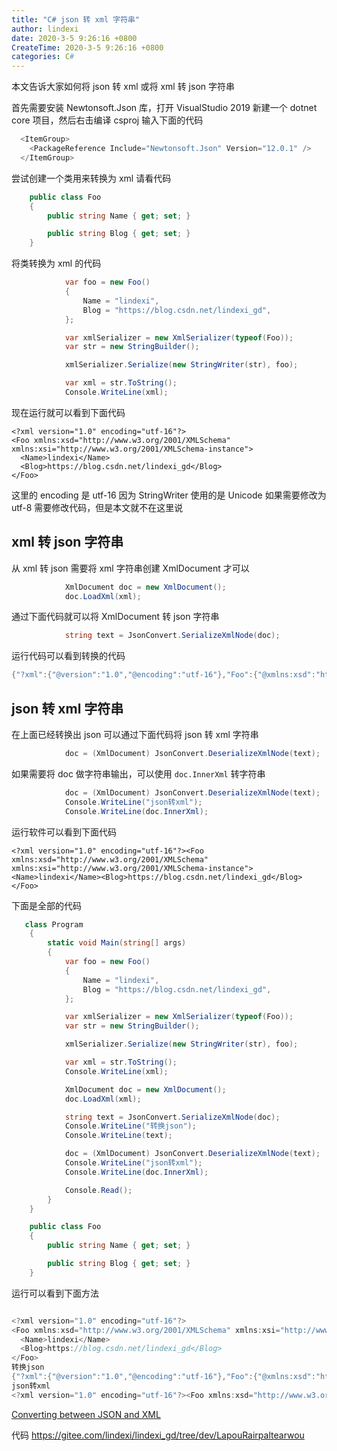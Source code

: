```yaml
---
title: "C# json 转 xml 字符串"
author: lindexi
date: 2020-3-5 9:26:16 +0800
CreateTime: 2020-3-5 9:26:16 +0800
categories: C#
---
```


本文告诉大家如何将 json 转 xml 或将 xml 转 json 字符串

<!--more-->



首先需要安装 Newtonsoft.Json 库，打开 VisualStudio 2019 新建一个 dotnet core 项目，然后右击编译 csproj 输入下面的代码

```csharp
  <ItemGroup>
    <PackageReference Include="Newtonsoft.Json" Version="12.0.1" />
  </ItemGroup>
```

尝试创建一个类用来转换为 xml 请看代码

```csharp
    public class Foo
    {
        public string Name { get; set; }

        public string Blog { get; set; }
    }
```

将类转换为 xml 的代码

```csharp
            var foo = new Foo()
            {
                Name = "lindexi",
                Blog = "https://blog.csdn.net/lindexi_gd",
            };

            var xmlSerializer = new XmlSerializer(typeof(Foo));
            var str = new StringBuilder();

            xmlSerializer.Serialize(new StringWriter(str), foo);

            var xml = str.ToString();
            Console.WriteLine(xml);
```

现在运行就可以看到下面代码

```
<?xml version="1.0" encoding="utf-16"?>
<Foo xmlns:xsd="http://www.w3.org/2001/XMLSchema" xmlns:xsi="http://www.w3.org/2001/XMLSchema-instance">
  <Name>lindexi</Name>
  <Blog>https://blog.csdn.net/lindexi_gd</Blog>
</Foo>
```

这里的 encoding 是 utf-16 因为 StringWriter 使用的是 Unicode 如果需要修改为 utf-8 需要修改代码，但是本文就不在这里说

## xml 转 json 字符串

从 xml 转 json 需要将 xml 字符串创建 XmlDocument 才可以

```csharp
            XmlDocument doc = new XmlDocument();
            doc.LoadXml(xml);
```

通过下面代码就可以将 XmlDocument 转 json 字符串

```csharp
            string text = JsonConvert.SerializeXmlNode(doc);
```

运行代码可以看到转换的代码

```csharp
{"?xml":{"@version":"1.0","@encoding":"utf-16"},"Foo":{"@xmlns:xsd":"http://www.w3.org/2001/XMLSchema","@xmlns:xsi":"http://www.w3.org/2001/XMLSchema-instance","Name":"lindexi","Blog":"https://blog.csdn.net/lindexi_gd"}}
```

## json 转 xml 字符串

在上面已经转换出 json 可以通过下面代码将 json 转 xml 字符串

```csharp
            doc = (XmlDocument) JsonConvert.DeserializeXmlNode(text);

```

如果需要将 doc 做字符串输出，可以使用 `doc.InnerXml` 转字符串

```csharp
            doc = (XmlDocument) JsonConvert.DeserializeXmlNode(text);
            Console.WriteLine("json转xml");
            Console.WriteLine(doc.InnerXml);
```

运行软件可以看到下面代码

```
<?xml version="1.0" encoding="utf-16"?><Foo xmlns:xsd="http://www.w3.org/2001/XMLSchema" xmlns:xsi="http://www.w3.org/2001/XMLSchema-instance"><Name>lindexi</Name><Blog>https://blog.csdn.net/lindexi_gd</Blog></Foo>
```

下面是全部的代码

```csharp
   class Program
    {
        static void Main(string[] args)
        {
            var foo = new Foo()
            {
                Name = "lindexi",
                Blog = "https://blog.csdn.net/lindexi_gd",
            };

            var xmlSerializer = new XmlSerializer(typeof(Foo));
            var str = new StringBuilder();

            xmlSerializer.Serialize(new StringWriter(str), foo);

            var xml = str.ToString();
            Console.WriteLine(xml);

            XmlDocument doc = new XmlDocument();
            doc.LoadXml(xml);

            string text = JsonConvert.SerializeXmlNode(doc);
            Console.WriteLine("转换json");
            Console.WriteLine(text);

            doc = (XmlDocument) JsonConvert.DeserializeXmlNode(text);
            Console.WriteLine("json转xml");
            Console.WriteLine(doc.InnerXml);

            Console.Read();
        }
    }

    public class Foo
    {
        public string Name { get; set; }

        public string Blog { get; set; }
    }
```

运行可以看到下面方法

```csharp

<?xml version="1.0" encoding="utf-16"?>
<Foo xmlns:xsd="http://www.w3.org/2001/XMLSchema" xmlns:xsi="http://www.w3.org/2001/XMLSchema-instance">
  <Name>lindexi</Name>
  <Blog>https://blog.csdn.net/lindexi_gd</Blog>
</Foo>
转换json
{"?xml":{"@version":"1.0","@encoding":"utf-16"},"Foo":{"@xmlns:xsd":"http://www.w3.org/2001/XMLSchema","@xmlns:xsi":"http://www.w3.org/2001/XMLSchema-instance","Name":"lindexi","Blog":"https://blog.csdn.net/lindexi_gd"}}
json转xml
<?xml version="1.0" encoding="utf-16"?><Foo xmlns:xsd="http://www.w3.org/2001/XMLSchema" xmlns:xsi="http://www.w3.org/2001/XMLSchema-instance"><Name>lindexi</Name><Blog>https://blog.csdn.net/lindexi_gd</Blog></Foo>
```

[Converting between JSON and XML](https://www.newtonsoft.com/json/help/html/ConvertingJSONandXML.htm )

代码 https://gitee.com/lindexi/lindexi_gd/tree/dev/LapouRairpaltearwou



